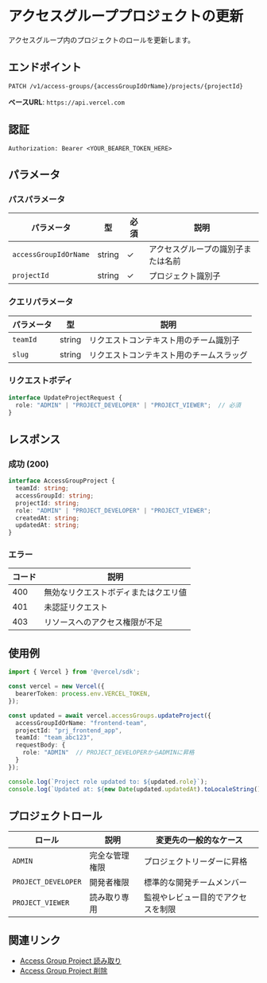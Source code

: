 # アクセスグループプロジェクトの更新

アクセスグループ内のプロジェクトのロールを更新します。

## エンドポイント

```
PATCH /v1/access-groups/{accessGroupIdOrName}/projects/{projectId}
```

**ベースURL**: `https://api.vercel.com`

## 認証

```
Authorization: Bearer <YOUR_BEARER_TOKEN_HERE>
```

## パラメータ

### パスパラメータ

| パラメータ | 型 | 必須 | 説明 |
|----------|------|------|------|
| `accessGroupIdOrName` | string | ✓ | アクセスグループの識別子または名前 |
| `projectId` | string | ✓ | プロジェクト識別子 |

### クエリパラメータ

| パラメータ | 型 | 説明 |
|----------|------|------|
| `teamId` | string | リクエストコンテキスト用のチーム識別子 |
| `slug` | string | リクエストコンテキスト用のチームスラッグ |

### リクエストボディ

```typescript
interface UpdateProjectRequest {
  role: "ADMIN" | "PROJECT_DEVELOPER" | "PROJECT_VIEWER";  // 必須
}
```

## レスポンス

### 成功 (200)

```typescript
interface AccessGroupProject {
  teamId: string;
  accessGroupId: string;
  projectId: string;
  role: "ADMIN" | "PROJECT_DEVELOPER" | "PROJECT_VIEWER";
  createdAt: string;
  updatedAt: string;
}
```

### エラー

| コード | 説明 |
|-------|------|
| 400 | 無効なリクエストボディまたはクエリ値 |
| 401 | 未認証リクエスト |
| 403 | リソースへのアクセス権限が不足 |

## 使用例

```typescript
import { Vercel } from '@vercel/sdk';

const vercel = new Vercel({
  bearerToken: process.env.VERCEL_TOKEN,
});

const updated = await vercel.accessGroups.updateProject({
  accessGroupIdOrName: "frontend-team",
  projectId: "prj_frontend_app",
  teamId: "team_abc123",
  requestBody: {
    role: "ADMIN"  // PROJECT_DEVELOPERからADMINに昇格
  }
});

console.log(`Project role updated to: ${updated.role}`);
console.log(`Updated at: ${new Date(updated.updatedAt).toLocaleString()}`);
```

## プロジェクトロール

| ロール | 説明 | 変更先の一般的なケース |
|-------|------|---------------------|
| `ADMIN` | 完全な管理権限 | プロジェクトリーダーに昇格 |
| `PROJECT_DEVELOPER` | 開発者権限 | 標準的な開発チームメンバー |
| `PROJECT_VIEWER` | 読み取り専用 | 監視やレビュー目的でアクセスを制限 |

## 関連リンク

- [Access Group Project 読み取り](/docs/services/vercel/docs/rest-api/reference/endpoints/access-groups/reads-an-access-group-project.md)
- [Access Group Project 削除](/docs/services/vercel/docs/rest-api/reference/endpoints/access-groups/delete-an-access-group-project.md)
